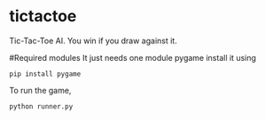 # tictactoe
Tic-Tac-Toe AI. You win if you draw against it.

#Required modules
It just needs one module pygame install it using
```
pip install pygame
```
To run the game, 

```
python runner.py
```
